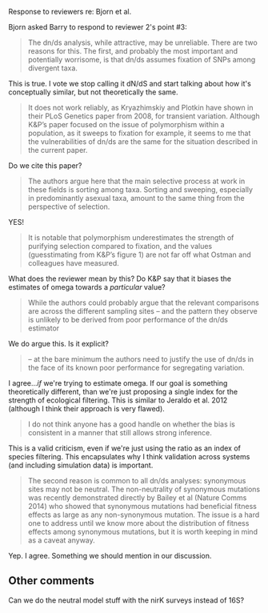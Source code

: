 Response to reviewers re: Bjorn et al.

Bjorn asked Barry to respond to reviewer 2's point #3:

> The dn/ds analysis, while attractive, may be unreliable.
> There are two reasons for this.
> The first, and probably the most important and potentially worrisome, is that
> dn/ds assumes fixation of SNPs among divergent taxa.

This is true.
I vote we stop calling it dN/dS and start talking about how it's conceptually
similar, but not theoretically the same.

> It does not work reliably, as Kryazhimskiy and Plotkin have shown in their
> PLoS Genetics paper from 2008, for transient variation.
> Although K&P’s paper focused on the issue of polymorphism within a
> population, as it sweeps to fixation for example, it seems to me that the
> vulnerabilities of dn/ds are the same for the situation described in the
> current paper.

Do we cite this paper?

> The authors argue here that the main selective process at work in these
> fields is sorting among taxa.
> Sorting and sweeping, especially in predominantly asexual taxa, amount to the
> same thing from the perspective of selection.

YES!

> It is notable that polymorphism underestimates the strength of purifying
> selection compared to fixation, and the values (guesstimating from K&P’s
> figure 1) are not far off what Ostman and colleagues have measured.

What does the reviewer mean by this?
Do K&P say that it biases the estimates of omega towards a _particular_ value?

> While the authors could probably argue that the relevant comparisons are
> across the different sampling sites – and the pattern they observe is
> unlikely to be derived from poor performance of the dn/ds estimator

We do argue this.
Is it explicit?

> – at the
> bare minimum the authors need to justify the use of dn/ds in the face of its
> known poor performance for segregating variation.

I agree..._if_ we're trying to estimate omega.
If our goal is something theoretically different, than we're just proposing
a single index for the strength of ecological filtering.
This is similar to Jeraldo et al. 2012 (although I think their approach is
very flawed).

> I do not think anyone has a good handle on whether the bias is consistent in
> a manner that still allows strong inference.

This is a valid criticism, even if we're just using the ratio as an index
of species filtering.
This encapsulates why I think validation across systems (and
including simulation data) is important.

> The second reason is common to all dn/ds analyses: synonymous sites may not
> be neutral.
> The non-neutrality of synonymous mutations was recently demonstrated directly
> by Bailey et al (Nature Comms 2014) who showed that synonymous mutations had
> beneficial fitness effects as large as any non-synonymous mutation.
> The issue is a hard one to address until we know more about the distribution
> of fitness effects among synonymous mutations, but it is worth keeping in
> mind as a caveat anyway.

Yep.
I agree.
Something we should mention in our discussion.


## Other comments ##

Can we do the neutral model stuff with the nirK surveys instead of 16S?
